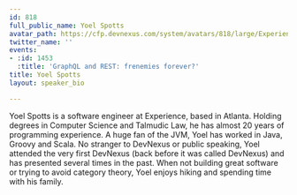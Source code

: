 ```yaml
---
id: 818
full_public_name: Yoel Spotts
avatar_path: https://cfp.devnexus.com/system/avatars/818/large/Experience_032.jpg?1511108826
twitter_name: ''
events:
- :id: 1453
  :title: 'GraphQL and REST: frenemies forever?'
title: Yoel Spotts
layout: speaker_bio

---
```

Yoel Spotts is a software engineer at Experience, based in Atlanta. Holding degrees in Computer Science and Talmudic Law, he has almost 20 years of programming experience. A huge fan of the JVM, Yoel has worked in Java, Groovy and Scala. No stranger to DevNexus or public speaking, Yoel attended the very first DevNexus (back before it was called DevNexus) and has presented several times in the past. When not building great software or trying to avoid category theory, Yoel enjoys hiking and spending time with his family.